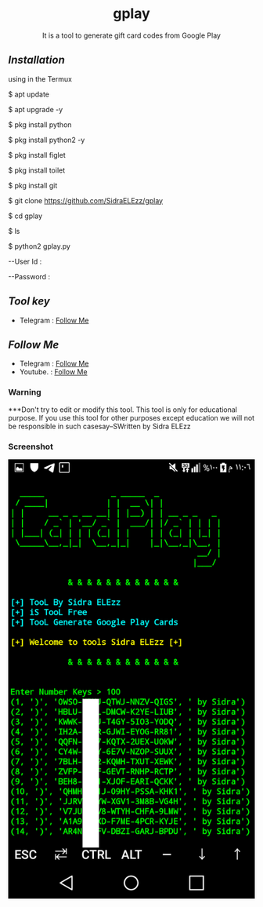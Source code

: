 <h1 align="center">gplay</h1>
<p align="center">It is a tool to generate gift card codes from Google Play</p>




## ***Installation***

using in the Termux 

$ apt update

$ apt upgrade -y

$ pkg install python

$ pkg install python2 -y

$ pkg install figlet

$ pkg install toilet

$ pkg install git

$ git clone https://github.com/SidraELEzz/gplay

$ cd gplay

$ ls 

$ python2 gplay.py

--User Id :

--Password :

## ***Tool key***
* Telegram : [Follow Me](https://t.me/TT_RQ)


## ***Follow Me***
* Telegram : [Follow Me](https://t.me/TT_RQ)
* Youtube. : [Follow Me](https://youtube.com/channel/UCzFviFYCOJI4IwhdVOQTqIw)

### Warning


***Don't try to edit or modify this tool. This tool is only for educational purpose. If you use this tool for other purposes except education we will not be responsible
 in such casesay–SWritten by Sidra ELEzz

### Screenshot
![PicsArt_02-03-11.09.55](https://raw.githubusercontent.com/SidraELEzz/gplay/main/PicsArt_02-03-11.09.55.png)



